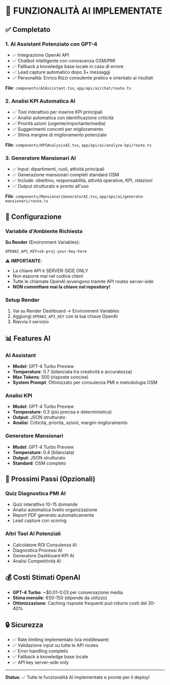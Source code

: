 # 🤖 FUNZIONALITÀ AI IMPLEMENTATE

## ✅ Completato

### 1. **AI Assistant Potenziato con GPT-4**
- ✅ Integrazione OpenAI API
- ✅ Chatbot intelligente con conoscenza OSM/PMI
- ✅ Fallback a knowledge base locale in caso di errore
- ✅ Lead capture automatico dopo 3+ messaggi
- ✅ Personalità: Enrico Rizzi consulente pratico e orientato ai risultati

**File**: `components/AIAssistant.tsx`, `app/api/ai/chat/route.ts`

### 2. **Analisi KPI Automatica AI**
- ✅ Tool interattivo per inserire KPI principali
- ✅ Analisi automatica con identificazione criticità
- ✅ Priorità azioni (urgente/importante/media)
- ✅ Suggerimenti concreti per miglioramento
- ✅ Stima margine di miglioramento potenziale

**File**: `components/KPIAnalysisAI.tsx`, `app/api/ai/analyze-kpi/route.ts`

### 3. **Generatore Mansionari AI**
- ✅ Input: dipartimenti, ruoli, attività principali
- ✅ Generazione mansionari completi standard OSM
- ✅ Include: obiettivo, responsabilità, attività operative, KPI, relazioni
- ✅ Output strutturato e pronto all'uso

**File**: `components/MansionariGeneratorAI.tsx`, `app/api/ai/generate-mansionari/route.ts`

## 🔧 Configurazione

### Variabile d'Ambiente Richiesta

**Su Render** (Environment Variables):
```
OPENAI_API_KEY=sk-proj-your-key-here
```

⚠️ **IMPORTANTE**: 
- La chiave API è SERVER-SIDE ONLY
- Non esporre mai nel codice client
- Tutte le chiamate OpenAI avvengono tramite API routes server-side
- **NON committare mai la chiave nel repository!**

### Setup Render

1. Vai su Render Dashboard → Environment Variables
2. Aggiungi `OPENAI_API_KEY` con la tua chiave OpenAI
3. Riavvia il servizio

## 📊 Features AI

### AI Assistant
- **Model**: GPT-4 Turbo Preview
- **Temperature**: 0.7 (bilanciata tra creatività e accuratezza)
- **Max Tokens**: 500 (risposte concise)
- **System Prompt**: Ottimizzato per consulenza PMI e metodologia OSM

### Analisi KPI
- **Model**: GPT-4 Turbo Preview
- **Temperature**: 0.3 (più precisa e deterministica)
- **Output**: JSON strutturato
- **Analisi**: Criticità, priorità, azioni, margini miglioramento

### Generatore Mansionari
- **Model**: GPT-4 Turbo Preview
- **Temperature**: 0.4 (bilanciata)
- **Output**: JSON strutturato
- **Standard**: OSM completo

## 🚀 Prossimi Passi (Opzionali)

### Quiz Diagnostica PMI AI
- Quiz interattivo 10-15 domande
- Analisi automatica livello organizzazione
- Report PDF generato automaticamente
- Lead capture con scoring

### Altri Tool AI Potenziali
- Calcolatore ROI Consulenza AI
- Diagnostica Processi AI
- Generatore Dashboard KPI AI
- Analisi Competitività AI

## 💰 Costi Stimati OpenAI

- **GPT-4 Turbo**: ~$0.01-0.03 per conversazione media
- **Stima mensile**: €50-150 (dipende da utilizzo)
- **Ottimizzazione**: Caching risposte frequenti può ridurre costi del 30-40%

## 🔒 Sicurezza

- ✅ Rate limiting implementato (via middleware)
- ✅ Validazione input su tutte le API routes
- ✅ Error handling completo
- ✅ Fallback a knowledge base locale
- ✅ API key server-side only

---

**Status**: ✅ Tutte le funzionalità AI implementate e pronte per il deploy!

